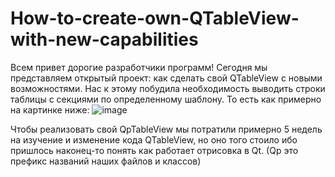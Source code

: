 # How-to-create-own-QTableView-with-new-capabilities

Всем привет дорогие разработчики программ!
Сегодня мы представляем открытый проект: как сделать свой QTableView с новыми возможностями.
Нас к этому побудила необходимость выводить строки таблицы с секциями по определенному шаблону.
То есть как примерно на картинке ниже:
![image](https://github.com/PavelDorofeev/How-to-create-own-QTableView-with-new-capabilities/assets/13850002/be731312-aa0b-4d14-ad42-832ab513857f)

Чтобы реализовать свой QpTableView мы потратили примерно 5 недель на  изучение и изменение кода QTableView, но оно того стоило ибо пришлось наконец-то понять как работает отрисовка в Qt.
(Qp это префикс названий наших файлов и классов) 

